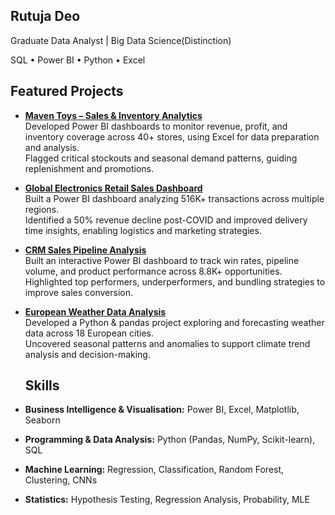 ## Rutuja Deo


Graduate Data Analyst | Big Data Science(Distinction) 

SQL • Power BI • Python • Excel



## Featured Projects


- [**Maven Toys – Sales & Inventory Analytics**](https://github.com/rutujads-1/Maven-Toys-Sales-Inventory-Analytics)  
  Developed Power BI dashboards to monitor revenue, profit, and inventory coverage across 40+ stores, using Excel for data preparation and analysis.  
  Flagged critical stockouts and seasonal demand patterns, guiding replenishment and promotions.
  
- [**Global Electronics Retail Sales Dashboard**](https://github.com/rutujads-1/Global-Electronics-Retail-Sales-2016-2021)  
  Built a Power BI dashboard analyzing 516K+ transactions across multiple regions.  
  Identified a 50% revenue decline post-COVID and improved delivery time insights, enabling logistics and marketing strategies.  

- [**CRM Sales Pipeline Analysis**](https://github.com/rutujads-1/CRM-Sales-Dashboard)  
  Built an interactive Power BI dashboard to track win rates, pipeline volume, and product performance across 8.8K+ opportunities.  
  Highlighted top performers, underperformers, and bundling strategies to improve sales conversion.  

- [**European Weather Data Analysis**](https://github.com/rutujads-1/europe-weather-analysis-ml)  
  Developed a Python & pandas project exploring and forecasting weather data across 18 European cities.  
  Uncovered seasonal patterns and anomalies to support climate trend analysis and decision-making.


  ## Skills  

- **Business Intelligence & Visualisation:** Power BI, Excel, Matplotlib, Seaborn
  
- **Programming & Data Analysis:** Python (Pandas, NumPy, Scikit-learn), SQL

- **Machine Learning:** Regression, Classification, Random Forest, Clustering, CNNs
   
- **Statistics:** Hypothesis Testing, Regression Analysis, Probability, MLE  





